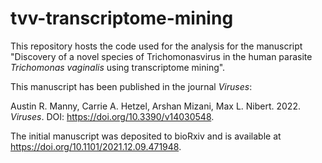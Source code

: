 # tvv-transcriptome-mining

This repository hosts the code used for the analysis for the manuscript "Discovery of a novel species of Trichomonasvirus in the human parasite *Trichomonas vaginalis* using transcriptome mining".

This manuscript has been published in the journal *Viruses*:

Austin R. Manny, Carrie A. Hetzel, Arshan Mizani, Max L. Nibert. 2022. *Viruses*. DOI: https://doi.org/10.3390/v14030548.

The initial manuscript was deposited to bioRxiv and is available at https://doi.org/10.1101/2021.12.09.471948.
